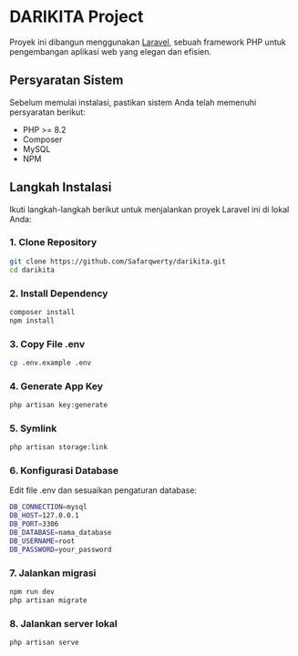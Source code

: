 # DARIKITA Project

Proyek ini dibangun menggunakan [Laravel](https://laravel.com/), sebuah framework PHP untuk pengembangan aplikasi web yang elegan dan efisien.

## Persyaratan Sistem

Sebelum memulai instalasi, pastikan sistem Anda telah memenuhi persyaratan berikut:

-   PHP >= 8.2
-   Composer
-   MySQL
-   NPM

## Langkah Instalasi

Ikuti langkah-langkah berikut untuk menjalankan proyek Laravel ini di lokal Anda:

### 1. Clone Repository

```bash
git clone https://github.com/Safarqwerty/darikita.git
cd darikita
```

### 2. Install Dependency

```bash
composer install
npm install
```

### 3. Copy File .env

```bash
cp .env.example .env
```

### 4. Generate App Key

```bash
php artisan key:generate
```

### 5. Symlink

```bash
php artisan storage:link
```

### 6. Konfigurasi Database

Edit file .env dan sesuaikan pengaturan database:

```bash
DB_CONNECTION=mysql
DB_HOST=127.0.0.1
DB_PORT=3306
DB_DATABASE=nama_database
DB_USERNAME=root
DB_PASSWORD=your_password
```

### 7. Jalankan migrasi

```bash
npm run dev
php artisan migrate
```

### 8. Jalankan server lokal

```bash
php artisan serve
```
